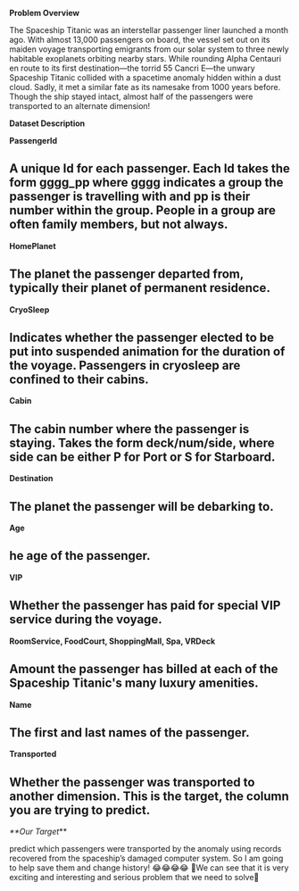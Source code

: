 **Problem Overview**

The Spaceship Titanic was an interstellar passenger liner launched a month ago. With almost 13,000 passengers on board, the
vessel set out on its maiden voyage transporting emigrants from our solar system to three newly habitable exoplanets orbiting nearby stars.
While rounding Alpha Centauri en route to its first destination—the torrid 55 Cancri E—the unwary Spaceship Titanic collided
with a spacetime anomaly hidden within a dust cloud. Sadly, it met a similar fate as its namesake from 1000 years before. Though
the ship stayed intact, almost half of the passengers were transported to an alternate dimension!

**Dataset Description**

**PassengerId**

A unique Id for each passenger. Each Id takes the form gggg_pp where gggg indicates a group the passenger is travelling with
and pp is their number within the group. People in a group are often family members, but not always.
------------------------------------------------------------------------------------------------------------
**HomePlanet**

The planet the passenger departed from, typically their planet of permanent residence.
------------------------------------------------------------------------------------------------------------
**CryoSleep**

Indicates whether the passenger elected to be put into suspended animation for the duration of the voyage. Passengers in
cryosleep are confined to their cabins.
------------------------------------------------------------------------------------------------------------
**Cabin**

The cabin number where the passenger is staying. Takes the form deck/num/side, where side can be either P for Port or S for
Starboard.
------------------------------------------------------------------------------------------------------------
**Destination**

The planet the passenger will be debarking to.
------------------------------------------------------------------------------------------------------------
**Age**

he age of the passenger.
------------------------------------------------------------------------------------------------------------
**VIP**

Whether the passenger has paid for special VIP service during the voyage.
------------------------------------------------------------------------------------------------------------
**RoomService, FoodCourt, ShoppingMall, Spa, VRDeck**

Amount the passenger has billed at each of the Spaceship Titanic's many luxury amenities.
------------------------------------------------------------------------------------------------------------
**Name**

The first and last names of the passenger.
------------------------------------------------------------------------------------------------------------
**Transported**

Whether the passenger was transported to another dimension. This is the target, the column you are trying to predict.
------------------------------------------------------------------------------------------------------------
_**Our Target_**

predict which passengers were transported by the anomaly using records recovered from the spaceship’s
damaged computer system. So I am going to help save them and change history! 😂😂😂😂
🤔We can see that it is very exciting and interesting and serious problem that we need to solve🤔
